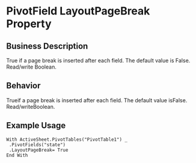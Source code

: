 # PivotField LayoutPageBreak Property

## Business Description
True if a page break is inserted after each field. The default value is False. Read/write Boolean.

## Behavior
Trueif a page break is inserted after each field. The default value isFalse. Read/writeBoolean.

## Example Usage
```vba
With ActiveSheet.PivotTables("PivotTable1") _ 
 .PivotFields("state") 
 .LayoutPageBreak= True 
End With
```